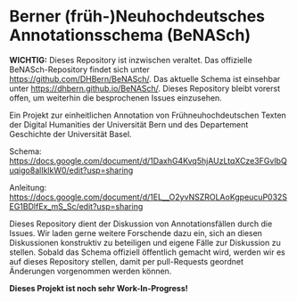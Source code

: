 # Berner (früh-)Neuhochdeutsches Annotationsschema (BeNASch)

**WICHTIG:** Dieses Repository ist inzwischen veraltet. Das offizielle BeNASch-Repository findet sich unter https://github.com/DHBern/BeNASch/.
Das aktuelle Schema ist einsehbar unter https://dhbern.github.io/BeNASch/. Dieses Repository bleibt vorerst offen, um weiterhin die besprochenen Issues einzusehen.

Ein Projekt zur einheitlichen Annotation von Frühneuhochdeutschen Texten der Digital Humanities der Universität Bern und des Departement Geschichte der Universität Basel.

Schema: https://docs.google.com/document/d/1DaxhG4Kvq5hjAUzLtqXCze3FGvIbQuqigo8alIklkW0/edit?usp=sharing

Anleitung: https://docs.google.com/document/d/1EL__O2yvNSZROLAoKgpeucuP032SEG1BDlfEx_mS_Sc/edit?usp=sharing

Dieses Repository dient der Diskussion von Annotationsfällen durch die Issues. Wir laden gerne weitere Forschende dazu ein, sich an diesen Diskussionen konstruktiv zu beteiligen und eigene Fälle zur Diskussion zu stellen.
Sobald das Schema offiziell öffentlich gemacht wird, werden wir es auf dieses Repository stellen, damit per pull-Requests geordnet Änderungen vorgenommen werden können.

**Dieses Projekt ist noch sehr Work-In-Progress!**
